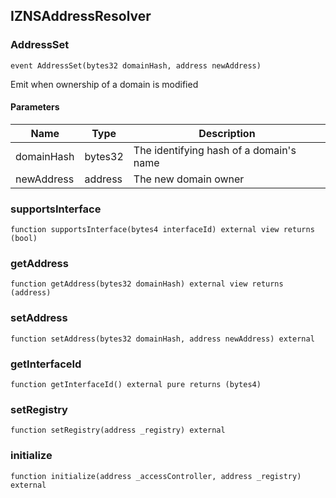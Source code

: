 ## IZNSAddressResolver








### AddressSet

```solidity
event AddressSet(bytes32 domainHash, address newAddress)
```




Emit when ownership of a domain is modified

#### Parameters

| Name | Type | Description |
| ---- | ---- | ----------- |
| domainHash | bytes32 | The identifying hash of a domain's name |
| newAddress | address | The new domain owner |


### supportsInterface

```solidity
function supportsInterface(bytes4 interfaceId) external view returns (bool)
```







### getAddress

```solidity
function getAddress(bytes32 domainHash) external view returns (address)
```







### setAddress

```solidity
function setAddress(bytes32 domainHash, address newAddress) external
```







### getInterfaceId

```solidity
function getInterfaceId() external pure returns (bytes4)
```







### setRegistry

```solidity
function setRegistry(address _registry) external
```







### initialize

```solidity
function initialize(address _accessController, address _registry) external
```








